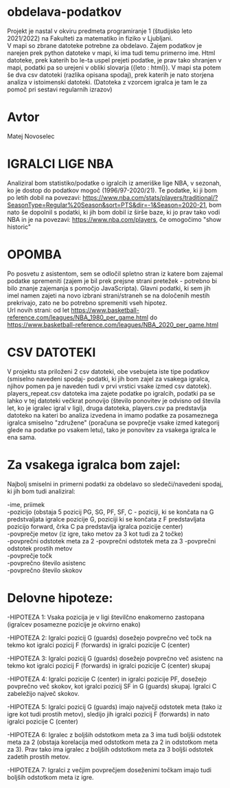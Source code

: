 # obdelava-podatkov
Projekt je nastal v okviru predmeta programiranje 1 (študijsko leto 2021/2022) na Fakulteti za matematiko in fiziko v Ljubljani.<br>
V mapi so zbrane datoteke potrebne za obdelavo. Zajem podatkov je narejen prek python datoteke v mapi, ki ima tudi temu primerno ime. Html datoteke, prek katerih bo le-ta uspel prejeti podatke, je prav tako shranjen v mapi, podatki pa so urejeni v obliki slovarja ({leto : html}). V mapi sta potem še dva csv datoteki (razlika opisana spodaj), prek katerih je nato storjena analiza v istoimenski datoteki.
(Datoteka z vzorcem igralca je tam le za pomoč pri sestavi regularnih izrazov)

# Avtor 
Matej Novoselec

# IGRALCI LIGE NBA
Analiziral bom statistiko/podatke o igralcih iz ameriške lige NBA, v sezonah, ko je dostop do podatkov mogoč (1996/97-2020/21). Te podatke, ki ji bom po letih dobil na povezavi: https://www.nba.com/stats/players/traditional/?SeasonType=Regular%20Season&sort=PTS&dir=-1&Season=2020-21, bom nato še dopolnil s podatki, ki jih bom dobil iz širše baze, ki jo prav tako vodi NBA in je na povezavi: https://www.nba.com/players, če omogočimo "show historic"

# OPOMBA
Po posvetu z asistentom, sem se odločil spletno stran iz katere bom zajemal podatke spremeniti (zajem je bil prek prejsne strani pretežek - potrebno bi bilo znanje zajemanja s pomočjo JavaScripta). Glavni podatki, ki sem jih imel namen zajeti na novo izbrani strani/straneh se na določenih mestih prekrivajo, zato ne bo potrebno spremeniti vseh hipotez. <br>
Url novih strani: od let https://www.basketball-reference.com/leagues/NBA_1980_per_game.html do https://www.basketball-reference.com/leagues/NBA_2020_per_game.html<br>

# CSV DATOTEKI
V projektu sta priloženi 2 csv datoteki, obe vsebujeta iste tipe podatkov (smiselno navedeni spodaj- podatki, ki jih bom zajel za vsakega igralca, njihov pomen pa je naveden tudi v prvi vrstici vsake izmed csv datotek).<br>
players_repeat.csv datoteka ima zajete podatke po igralcih, podatki pa se lahko v tej datoteki večkrat ponovijo (število ponovitev je odvisno od števila let, ko je igralec igral v ligi), druga datoteka, players.csv pa predstavlja datoteko na kateri bo analiza izvedena in imamo podatke za posameznega igralca smiselno "združene" (poračuna se povprečje vsake izmed kategorij glede na podatke po vsakem letu), tako je ponovitev za vsakega igralca le ena sama.

# Za vsakega igralca bom zajel:
Najbolj smiselni in primerni podatki za obdelavo so sledeči/navedeni spodaj, ki jih bom tudi analiziral: <br>

-ime, priimek<br>
-pozicijo (obstaja 5 pozicij PG, SG, PF, SF, C - poziciji, ki se končata na G predstvaljata igralce pozicije G, poziciji ki se končata z F predstavljata pozicijo forward, črka C pa predstavlja igralca pozicije center)<br>
-povprečje metov (iz igre, tako metov za 3 kot tudi za 2 točke)<br>
-povprečni odstotek meta za 2
-povprečni odstotek meta za 3
-povprečni odstotek prostih metov<br>
-povprečje točk<br>
-povprečno število asistenc<br>
-povprečno število skokov

# Delovne hipoteze:
-HIPOTEZA 1: Vsaka pozicija je v ligi številčno enakomerno zastopana (igralcev posamezne pozicije je okvirno enako)<br>

-HIPOTEZA 2: Igralci pozicij G (guards) dosežejo povprečno več točk na tekmo kot igralci pozicij F (forwards) in igralci pozicije C (center) <br>

-HIPOTEZA 3: Igralci pozicij G (guards) dosežejo povprečno več asistenc na tekmo kot igralci pozicij F (forwards) in igralci pozicije C (center) skupaj<br>

-HIPOTEZA 4: Igralci pozicije C (center) in igralci pozicije PF, dosežejo povprečno več skokov, kot igralci pozicij SF in G (guards) skupaj. Igralci C zabeležijo največ skokov.<br>

-HIPOTEZA 5: Igralci pozicij G (guards) imajo največji odstotek meta (tako iz igre kot tudi prostih metov), sledijo jih igralci pozicij F (forwards) in nato igralci pozicije C (center)<br>

-HIPOTEZA 6: Igralec z boljših odstotkom meta za 3 ima tudi boljši odstotek meta za 2 (obstaja korelacija med odstotkom meta za 2 in odstotkom meta za 3). Prav tako ima igralec z boljših odstotkom meta za 3 boljši odstotek zadetih prostih metov.<br>

-HIPOTEZA 7: Igralci z večjim povprečjem doseženimi točkam imajo tudi boljših odstotkom meta iz igre.